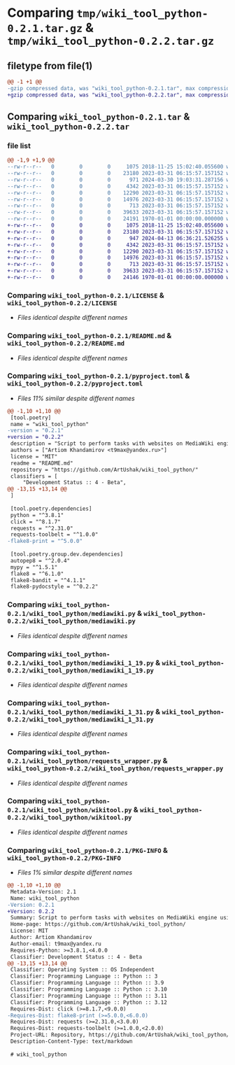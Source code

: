 # Comparing `tmp/wiki_tool_python-0.2.1.tar.gz` & `tmp/wiki_tool_python-0.2.2.tar.gz`

## filetype from file(1)

```diff
@@ -1 +1 @@
-gzip compressed data, was "wiki_tool_python-0.2.1.tar", max compression
+gzip compressed data, was "wiki_tool_python-0.2.2.tar", max compression
```

## Comparing `wiki_tool_python-0.2.1.tar` & `wiki_tool_python-0.2.2.tar`

### file list

```diff
@@ -1,9 +1,9 @@
--rw-r--r--   0        0        0     1075 2018-11-25 15:02:40.055600 wiki_tool_python-0.2.1/LICENSE
--rw-r--r--   0        0        0    23180 2023-03-31 06:15:57.157152 wiki_tool_python-0.2.1/README.md
--rw-r--r--   0        0        0      971 2024-03-30 19:03:31.287156 wiki_tool_python-0.2.1/pyproject.toml
--rw-r--r--   0        0        0     4342 2023-03-31 06:15:57.157152 wiki_tool_python-0.2.1/wiki_tool_python/mediawiki.py
--rw-r--r--   0        0        0    12290 2023-03-31 06:15:57.157152 wiki_tool_python-0.2.1/wiki_tool_python/mediawiki_1_19.py
--rw-r--r--   0        0        0    14976 2023-03-31 06:15:57.157152 wiki_tool_python-0.2.1/wiki_tool_python/mediawiki_1_31.py
--rw-r--r--   0        0        0      713 2023-03-31 06:15:57.157152 wiki_tool_python-0.2.1/wiki_tool_python/requests_wrapper.py
--rw-r--r--   0        0        0    39633 2023-03-31 06:15:57.157152 wiki_tool_python-0.2.1/wiki_tool_python/wikitool.py
--rw-r--r--   0        0        0    24191 1970-01-01 00:00:00.000000 wiki_tool_python-0.2.1/PKG-INFO
+-rw-r--r--   0        0        0     1075 2018-11-25 15:02:40.055600 wiki_tool_python-0.2.2/LICENSE
+-rw-r--r--   0        0        0    23180 2023-03-31 06:15:57.157152 wiki_tool_python-0.2.2/README.md
+-rw-r--r--   0        0        0      947 2024-04-13 06:36:21.526255 wiki_tool_python-0.2.2/pyproject.toml
+-rw-r--r--   0        0        0     4342 2023-03-31 06:15:57.157152 wiki_tool_python-0.2.2/wiki_tool_python/mediawiki.py
+-rw-r--r--   0        0        0    12290 2023-03-31 06:15:57.157152 wiki_tool_python-0.2.2/wiki_tool_python/mediawiki_1_19.py
+-rw-r--r--   0        0        0    14976 2023-03-31 06:15:57.157152 wiki_tool_python-0.2.2/wiki_tool_python/mediawiki_1_31.py
+-rw-r--r--   0        0        0      713 2023-03-31 06:15:57.157152 wiki_tool_python-0.2.2/wiki_tool_python/requests_wrapper.py
+-rw-r--r--   0        0        0    39633 2023-03-31 06:15:57.157152 wiki_tool_python-0.2.2/wiki_tool_python/wikitool.py
+-rw-r--r--   0        0        0    24146 1970-01-01 00:00:00.000000 wiki_tool_python-0.2.2/PKG-INFO
```

### Comparing `wiki_tool_python-0.2.1/LICENSE` & `wiki_tool_python-0.2.2/LICENSE`

 * *Files identical despite different names*

### Comparing `wiki_tool_python-0.2.1/README.md` & `wiki_tool_python-0.2.2/README.md`

 * *Files identical despite different names*

### Comparing `wiki_tool_python-0.2.1/pyproject.toml` & `wiki_tool_python-0.2.2/pyproject.toml`

 * *Files 11% similar despite different names*

```diff
@@ -1,10 +1,10 @@
 [tool.poetry]
 name = "wiki_tool_python"
-version = "0.2.1"
+version = "0.2.2"
 description = "Script to perform tasks with websites on MediaWiki engine using API"
 authors = ["Artiom Khandamirov <t9max@yandex.ru>"]
 license = "MIT"
 readme = "README.md"
 repository = "https://github.com/ArtUshak/wiki_tool_python/"
 classifiers = [
     "Development Status :: 4 - Beta",
@@ -13,15 +13,14 @@
 ]
 
 [tool.poetry.dependencies]
 python = "^3.8.1"
 click = "^8.1.7"
 requests = "^2.31.0"
 requests-toolbelt = "^1.0.0"
-flake8-print = "^5.0.0"
 
 [tool.poetry.group.dev.dependencies]
 autopep8 = "^2.0.4"
 mypy = "^1.5.1"
 flake8 = "^6.1.0"
 flake8-bandit = "^4.1.1"
 flake8-pydocstyle = "^0.2.2"
```

### Comparing `wiki_tool_python-0.2.1/wiki_tool_python/mediawiki.py` & `wiki_tool_python-0.2.2/wiki_tool_python/mediawiki.py`

 * *Files identical despite different names*

### Comparing `wiki_tool_python-0.2.1/wiki_tool_python/mediawiki_1_19.py` & `wiki_tool_python-0.2.2/wiki_tool_python/mediawiki_1_19.py`

 * *Files identical despite different names*

### Comparing `wiki_tool_python-0.2.1/wiki_tool_python/mediawiki_1_31.py` & `wiki_tool_python-0.2.2/wiki_tool_python/mediawiki_1_31.py`

 * *Files identical despite different names*

### Comparing `wiki_tool_python-0.2.1/wiki_tool_python/requests_wrapper.py` & `wiki_tool_python-0.2.2/wiki_tool_python/requests_wrapper.py`

 * *Files identical despite different names*

### Comparing `wiki_tool_python-0.2.1/wiki_tool_python/wikitool.py` & `wiki_tool_python-0.2.2/wiki_tool_python/wikitool.py`

 * *Files identical despite different names*

### Comparing `wiki_tool_python-0.2.1/PKG-INFO` & `wiki_tool_python-0.2.2/PKG-INFO`

 * *Files 1% similar despite different names*

```diff
@@ -1,10 +1,10 @@
 Metadata-Version: 2.1
 Name: wiki_tool_python
-Version: 0.2.1
+Version: 0.2.2
 Summary: Script to perform tasks with websites on MediaWiki engine using API
 Home-page: https://github.com/ArtUshak/wiki_tool_python/
 License: MIT
 Author: Artiom Khandamirov
 Author-email: t9max@yandex.ru
 Requires-Python: >=3.8.1,<4.0.0
 Classifier: Development Status :: 4 - Beta
@@ -13,15 +13,14 @@
 Classifier: Operating System :: OS Independent
 Classifier: Programming Language :: Python :: 3
 Classifier: Programming Language :: Python :: 3.9
 Classifier: Programming Language :: Python :: 3.10
 Classifier: Programming Language :: Python :: 3.11
 Classifier: Programming Language :: Python :: 3.12
 Requires-Dist: click (>=8.1.7,<9.0.0)
-Requires-Dist: flake8-print (>=5.0.0,<6.0.0)
 Requires-Dist: requests (>=2.31.0,<3.0.0)
 Requires-Dist: requests-toolbelt (>=1.0.0,<2.0.0)
 Project-URL: Repository, https://github.com/ArtUshak/wiki_tool_python/
 Description-Content-Type: text/markdown
 
 # wiki_tool_python
```

